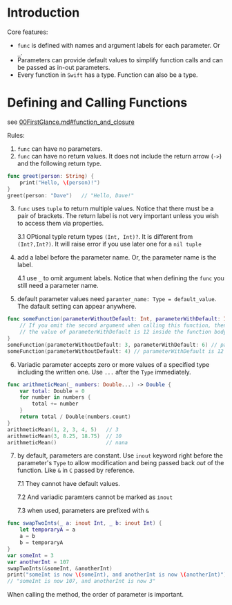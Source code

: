 # Introduction
Core features:
* ```func``` is defined with names and argument labels for each parameter. Or ```_```. 
* Parameters can provide default values to simplify function calls and can be passed as in-out parameters.
* Every function in ```Swift``` has a type. Function can also be a type.

# Defining and Calling Functions
see [00FirstGlance.md#function_and_closure](https://github.com/xshii/XSNote/blob/master/swift/00FirstGlance.md#function-and-closure)

Rules:
1. ```func``` can have no parameters.
2. ```func``` can have no return values. It does not include the return arrow (```->```) and the following return type.
```swift
func greet(person: String) {
    print("Hello, \(person)!")
}
greet(person: "Dave")   // "Hello, Dave!"
```
3. ```func``` uses ```tuple``` to return multiple values. Notice that there must be a pair of brackets. The return label is not very important unless you wish to access them via properties.
    
    3.1  OPtional typle return types ```(Int, Int)?```. It is different from ```(Int?,Int?)```. It will raise error if you use later one for a ```nil tuple```

4. add a label before the parameter name. Or, the parameter name is the label.

    4.1 use ```_``` to omit argument labels. Notice that when defining the ```func``` you still need a parameter name.

5. default parameter values need ```paramter_name: Type = default_value```. The dafault setting can appear anywhere.
```swift
func someFunction(parameterWithoutDefault: Int, parameterWithDefault: Int = 12) {
    // If you omit the second argument when calling this function, then
    // the value of parameterWithDefault is 12 inside the function body.
}
someFunction(parameterWithoutDefault: 3, parameterWithDefault: 6) // parameterWithDefault is 6
someFunction(parameterWithoutDefault: 4) // parameterWithDefault is 12
``` 
6. Variadic parameter accepts zero or more values of a specified type including the written one. Use ```...``` after the ```Type``` immediately.

```swift
func arithmeticMean(_ numbers: Double...) -> Double {
    var total: Double = 0
    for number in numbers {
        total += number
    }
    return total / Double(numbers.count)
}
arithmeticMean(1, 2, 3, 4, 5)   // 3
arithmeticMean(3, 8.25, 18.75)  // 10
arithmeticMean()                // nana
```
7. by default, parameters are constant. Use ```inout``` keyword right before the parameter's ```Type``` to allow modification and being passed back *out* of the function. Like ```&``` in ```C``` passed by reference.

    7.1 They cannot have default values. 
    
    7.2 And variadic paramters cannot be marked as ```inout```

    7.3 when used, parameters are prefixed with ```&```
```swift
func swapTwoInts(_ a: inout Int, _ b: inout Int) {
    let temporaryA = a
    a = b
    b = temporaryA
}
var someInt = 3
var anotherInt = 107
swapTwoInts(&someInt, &anotherInt)
print("someInt is now \(someInt), and anotherInt is now \(anotherInt)")
// "someInt is now 107, and anotherInt is now 3"
```
 When calling the method, the order of parameter is important.
 

